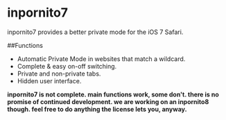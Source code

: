 inpornito7
==========

inpornito7 provides a better private mode for the iOS 7 Safari.

##Functions

* Automatic Private Mode in websites that match a wildcard.
* Complete & easy on-off switching.
* Private and non-private tabs.
* Hidden user interface.

**inpornito7 is not complete. main functions work, some don't. there is no promise of continued development. we are working on an inpornito8 though. feel free to do anything the license lets you, anyway.**
